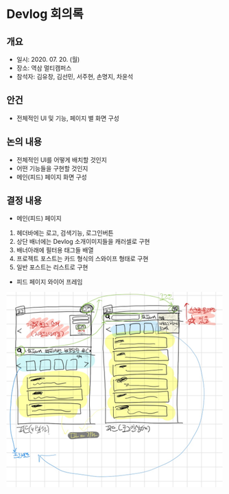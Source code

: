 # Devlog 회의록

## 개요
- 일시: 2020. 07. 20. (월)
- 장소: 역삼 멀티캠퍼스
- 참석자: 김유창, 김선민, 서주현, 손명지, 차윤석

## 안건
- 전체적인 UI 및 기능, 페이지 별 화면 구성

## 논의 내용
- 전체적인 UI를 어떻게 배치할 것인지
- 어떤 기능들을 구현할 것인지
- 메인(피드) 페이지 화면 구성

## 결정 내용
- 메인(피드) 페이지 
1. 헤더바에는 로고, 검색기능, 로그인버튼
2. 상단 배너에는 Devlog 소개이미지들을 캐러셀로 구현
3. 배너아래에 필터용 태그들 배열
4. 프로젝트 포스트는 카드 형식의 스와이프 형태로 구현
5. 일반 포스트는 리스트로 구현
- 피드 페이지 와이어 프레임

![screensh](./Wireframe/feed-main.png)